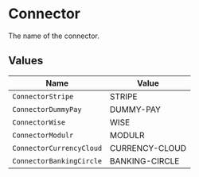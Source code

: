 # Connector

The name of the connector.


## Values

| Name                     | Value                    |
| ------------------------ | ------------------------ |
| `ConnectorStripe`        | STRIPE                   |
| `ConnectorDummyPay`      | DUMMY-PAY                |
| `ConnectorWise`          | WISE                     |
| `ConnectorModulr`        | MODULR                   |
| `ConnectorCurrencyCloud` | CURRENCY-CLOUD           |
| `ConnectorBankingCircle` | BANKING-CIRCLE           |